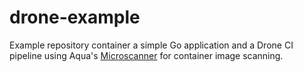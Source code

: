 # drone-example

Example repository container a simple Go application and a Drone CI pipeline using Aqua's [Microscanner](https://blog.aquasec.com/microscanner-free-image-vulnerability-scanner-for-developers) for container image scanning. 


